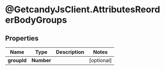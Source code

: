 # @GetcandyJsClient.AttributesReorderBodyGroups

## Properties

Name | Type | Description | Notes
------------ | ------------- | ------------- | -------------
**groupId** | **Number** |  | [optional] 


